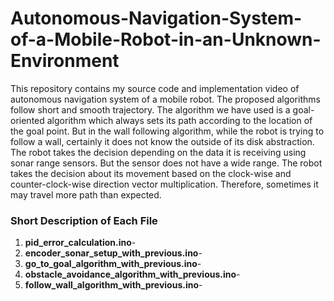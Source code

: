 # Autonomous-Navigation-System-of-a-Mobile-Robot-in-an-Unknown-Environment
This repository contains my source code and implementation video of autonomous navigation system of a mobile robot. The proposed algorithms follow short and smooth trajectory. The algorithm we have used is a goal-oriented algorithm which always sets its path according to the location of the goal point. But in the wall following algorithm, while the robot is trying to follow a wall, certainly it does not know the outside of its disk abstraction. The robot takes the decision depending on the data it is receiving using sonar range sensors. But the sensor does not have a wide range. The robot takes the decision about its movement based on the clock-wise and counter-clock-wise direction vector multiplication. Therefore, sometimes it may travel more path than expected.

### Short Description of Each File
1. **pid_error_calculation.ino**-
2. **encoder_sonar_setup_with_previous.ino**-
3. **go_to_goal_algorithm_with_previous.ino**-
4. **obstacle_avoidance_algorithm_with_previous.ino**-
5. **follow_wall_algorithm_with_previous.ino**-
